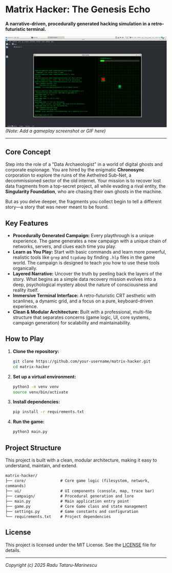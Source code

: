 # Matrix Hacker: The Genesis Echo

**A narrative-driven, procedurally generated hacking simulation in a retro-futuristic terminal.**

![Gameplay Screenshot](screenshot.png)
*(Note: Add a gameplay screenshot or GIF here)*

---

## Core Concept

Step into the role of a "Data Archaeologist" in a world of digital ghosts and corporate espionage. You are hired by the enigmatic **Chronosync** corporation to explore the ruins of the Aethelred Sub-Net, a decommissioned sector of the old internet. Your mission is to recover lost data fragments from a top-secret project, all while evading a rival entity, the **Singularity Foundation**, who are chasing their own ghosts in the machine.

But as you delve deeper, the fragments you collect begin to tell a different story—a story that was never meant to be found.

## Key Features

*   **Procedurally Generated Campaign:** Every playthrough is a unique experience. The game generates a new campaign with a unique chain of networks, servers, and clues each time you play.
*   **Learn as You Play:** Start with basic commands and learn more powerful, realistic tools like `grep` and `tcpdump` by finding `.hlp` files in the game world. The campaign is designed to teach you how to use these tools organically.
*   **Layered Narrative:** Uncover the truth by peeling back the layers of the story. What begins as a simple data recovery mission evolves into a deep, psychological mystery about the nature of consciousness and reality itself.
*   **Immersive Terminal Interface:** A retro-futuristic CRT aesthetic with scanlines, a dynamic grid, and a focus on a pure, keyboard-driven experience.
*   **Clean & Modular Architecture:** Built with a professional, multi-file structure that separates concerns (game logic, UI, core systems, campaign generation) for scalability and maintainability.

## How to Play

1.  **Clone the repository:**
    ```bash
    git clone https://github.com/your-username/matrix-hacker.git
    cd matrix-hacker
    ```

2.  **Set up a virtual environment:**
    ```bash
    python3 -m venv venv
    source venv/bin/activate
    ```

3.  **Install dependencies:**
    ```bash
    pip install -r requirements.txt
    ```

4.  **Run the game:**
    ```bash
    python3 main.py
    ```

## Project Structure

This project is built with a clean, modular architecture, making it easy to understand, maintain, and extend.

```
matrix-hacker/
├── core/               # Core game logic (filesystem, network, commands)
├── ui/                 # UI components (console, map, trace bar)
├── campaign/           # Procedural generation and lore
├── main.py             # Main application entry point
├── game.py             # Core Game class and state management
├── settings.py         # Game constants and configuration
└── requirements.txt    # Project dependencies
```

## License

This project is licensed under the MIT License. See the [LICENSE](LICENSE) file for details.

---
*Copyright (c) 2025 Radu Tataru-Marinescu*
